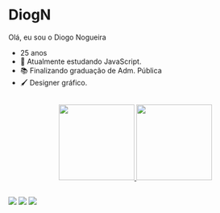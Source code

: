 # DiogN

Olá, eu sou o Diogo Nogueira
- 25 anos
- 🤯 Atualmente estudando JavaScript.
- 📚 Finalizando graduação de Adm. Pública
- 🖌️ Designer gráfico.

##

<div align="center">
  <a href="https://github.com/DiogN">
  <img height="150em" src="https://github-readme-stats.vercel.app/api?username=DiogN&show_icons=true&theme=tokyonight&include_all_commits=true&count_private=true"/>
  <img height="150em" src="https://github-readme-stats.vercel.app/api/top-langs/?username=DiogN&layout=compact&langs_count=7&theme=tokyonight"/>
</div>
  
  ##
  
</div>
	<a href="mailto:diogonnf@gmail.com" target="_blank"><img src="https://img.shields.io/badge/Gmail-D14836?style=for-the-badge&logo=gmail&logoColor=white" target="_blank"></a>
  <a href="www.linkedin.com/in/diogo-nog" target="_blank"><img src="https://img.shields.io/badge/LinkedIn-0077B5?style=for-the-badge&logo=linkedin&logoColor=white" target="_blank"></a>
  <a href="https://www.instagram.com/diogo_nogs96/?hl=pt-br" target="_blank"><img src="https://img.shields.io/badge/Instagram-E4405F?style=for-the-badge&logo=instagram&logoColor=white" target="_blank"></a>
</div>

##
